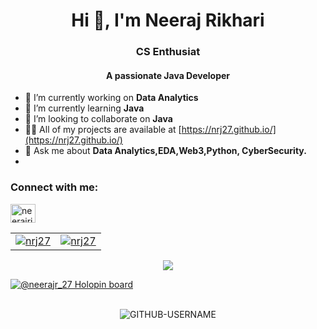 <h1 align="center">Hi 👋, I'm Neeraj Rikhari</h1>
<h3 align="center"> CS Enthusiat </h3>
<h4 align="center">A passionate Java Developer</h4>

- 🔭 I’m currently working on **Data Analytics**
- 🌱 I’m currently learning **Java**
- 👯 I’m looking to collaborate on **Java**
- 👨‍💻 All of my projects are available at [https://nrj27.github.io/](https://nrj27.github.io/)
- 💬 Ask me about **Data Analytics,EDA,Web3,Python, CyberSecurity.**
- 
<h3 align="left">Connect with me:</h3>
<p align="left">
<a href="https://linkedin.com/in/neerajrikhari" target="blank"><img align="center" src="https://raw.githubusercontent.com/rahuldkjain/github-profile-readme-generator/master/src/images/icons/Social/linked-in-alt.svg" alt="neerajrikhari" height="30" width="40" /></a>
</p>

<table border="0">
  <tr>
    <td>
      <a href="https://github.com/nrj27">
        <img align="center" src="https://github-readme-stats.vercel.app/api?username=nrj27&show_icons=true&locale=en" alt="nrj27" />
      </a>
    </td>
    <td>
      <a href="https://github.com/nrj27">
        <img align="center" src="https://github-readme-streak-stats.herokuapp.com/?user=nrj27&" alt="nrj27" />
      </a>
    </td>
  </tr>
</table>

<p align="center">
  <img align="center" src="https://github-readme-stats.vercel.app/api/top-langs/?username=nrj27&layout=compact" />
</p>

[![@neerajr_27 Holopin board](https://holopin.me/neerajr_27)](https://holopin.io/@neerajr_27)

<p align = "center">
  <br>
  <img src="https://komarev.com/ghpvc/?username=Ishika2&label=PROFILE+VIEWS&color=green&style=plastic" alt="GITHUB-USERNAME" />
</p>
